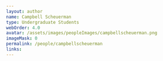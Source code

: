 ```yaml
---
layout: author
name: Campbell Scheuerman
type: Undergraduate Students
webOrder: 4.0
avatar: /assets/images/peopleImages/campbellscheuerman.png
imageMask: 0
permalink: /people/campbellscheuerman
links:
---
```

